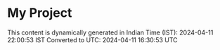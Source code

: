 # My Project

This content is dynamically generated in Indian Time (IST): 2024-04-11 22:00:53 IST
Converted to UTC: 2024-04-11 16:30:53 UTC
